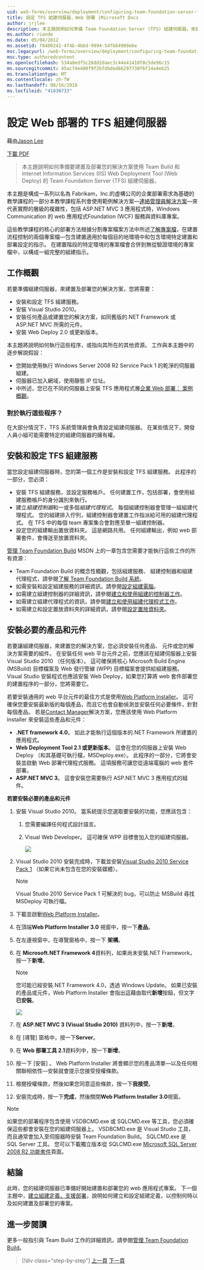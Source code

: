 ```yaml
---
uid: web-forms/overview/deployment/configuring-team-foundation-server-for-web-deployment/configuring-a-tfs-build-server-for-web-deployment
title: 設定 TFS 組建伺服器，Web 部署 |Microsoft Docs
author: jrjlee
description: 本主題說明如何準備 Team Foundation Server (TFS) 組建伺服器，來建置及部署您的解決方案使用 Team Build 和網際網路資訊...
ms.author: riande
ms.date: 05/04/2012
ms.assetid: f8400241-4f4b-4bbd-9994-54fb64909e6e
msc.legacyurl: /web-forms/overview/deployment/configuring-team-foundation-server-for-web-deployment/configuring-a-tfs-build-server-for-web-deployment
msc.type: authoredcontent
ms.openlocfilehash: 534a0edf5c26dd2daec3c44e41410f8c5de96c15
ms.sourcegitcommit: 45ac74e400f9f2b7dbded66297730f6f14a4eb25
ms.translationtype: MT
ms.contentlocale: zh-TW
ms.lasthandoff: 08/16/2018
ms.locfileid: "41830733"
---
```

<a name="configuring-a-tfs-build-server-for-web-deployment"></a>設定 Web 部署的 TFS 組建伺服器
====================
藉由[Jason Lee](https://github.com/jrjlee)

[下載 PDF](https://msdnshared.blob.core.windows.net/media/MSDNBlogsFS/prod.evol.blogs.msdn.com/CommunityServer.Blogs.Components.WeblogFiles/00/00/00/63/56/8130.DeployingWebAppsInEnterpriseScenarios.pdf)

> 本主題說明如何準備要建置及部署您的解決方案使用 Team Build 和 Internet Information Services (IIS) Web Deployment Tool (Web Deploy) 的 Team Foundation Server (TFS) 組建伺服器。


本主題是構成一系列以名為 Fabrikam，Inc.的虛構公司的企業部署需求為基礎的教學課程的一部分本教學課程系列會使用範例解決方案&#x2014;[連絡管理員解決方案](../web-deployment-in-the-enterprise/the-contact-manager-solution.md)&#x2014;來代表實際的層級的複雜性，包括 ASP.NET MVC 3 應用程式時，Windows Communication 的 web 應用程式Foundation (WCF) 服務與資料庫專案。

這些教學課程的核心的部署方法根據分割專案檔案方法中所述[了解專案檔](../web-deployment-in-the-enterprise/understanding-the-project-file.md)，在建置流程控制的兩個專案檔&#x2014;包含建置適用於每個目的地環境中和包含環境特定建置和部署設定的指示。 在建置階段的特定環境的專案檔會合併到無從驗證環境的專案檔中，以構成一組完整的組建指示。

## <a name="task-overview"></a>工作概觀

若要準備組建伺服器，來建置及部署您的解決方案，您將需要：

- 安裝和設定 TFS 組建服務。
- 安裝 Visual Studio 2010。
- 安裝任何產品或建置您的解決方案，如同舊版的.NET Framework 或 ASP.NET MVC 所需的元件。
- 安裝 Web Deploy 2.0 或更新版本。

本主題將說明如何執行這些程序，或指向其所在的其他資源。 工作與本主題中的逐步解說假設：

- 您開始使用執行 Windows Server 2008 R2 Service Pack 1 的乾淨的伺服器組建。
- 伺服器已加入網域，使用靜態 IP 位址。
- 中所述，您已在不同的伺服器上安裝 TFS 應用程式層[企業 Web 部署： 案例概觀](../deploying-web-applications-in-enterprise-scenarios/enterprise-web-deployment-scenario-overview.md)。

### <a name="who-performs-these-procedures"></a>對於執行這些程序？

在大部分情況下，TFS 系統管理員會負責設定組建伺服器。 在某些情況下，開發人員小組可能需要特定的組建伺服器的擁有權。

## <a name="install-and-configure-the-tfs-build-service"></a>安裝和設定 TFS 組建服務

當您設定組建伺服器時，您的第一個工作是安裝和設定 TFS 組建服務。 此程序的一部分，您必須：

- 安裝 TFS 組建服務，並設定服務帳戶。 任何建置工作，包括部署，會使用組建服務帳戶的身分識別來執行。
- 建立*組建控制器*和一或多個*組建代理程式*。 每個組建控制器會管理一組組建代理程式。 您的組建排入佇列，組建控制器會建置工作指派給可用的組建代理程式。 在 TFS 中的每個 team 專案集合會對應至單一組建控制器。
- 設定您的組建輸出置放資料夾。 這是網路共用。 任何組建輸出，例如 web 部署套件，會傳送至放置資料夾。

[管理 Team Foundation Build](https://msdn.microsoft.com/library/ms252495.aspx) MSDN 上的一章包含您需要才能執行這些工作的所有資源：

- Team Foundation Build 的概念性概觀，包括組建服務、 組建控制器和組建代理程式，請參閱[了解 Team Foundation Build 系統](https://msdn.microsoft.com/library/dd793166.aspx)。
- 如需安裝和設定組建服務的詳細資訊，請參閱[設定組建電腦](https://msdn.microsoft.com/library/ms181712.aspx)。
- 如需建立組建控制器的詳細資訊，請參閱[建立和使用組建的控制器工作](https://msdn.microsoft.com/library/ee330987.aspx)。
- 如需建立組建代理程式的資訊，請參閱[建立和使用組建代理程式工作](https://msdn.microsoft.com/library/bb399135.aspx)。
- 如需建立和設定置放資料夾的詳細資訊，請參閱[設定置放資料夾](https://msdn.microsoft.com/library/bb778394.aspx)。

## <a name="install-required-products-and-components"></a>安裝必要的產品和元件

若要讓組建伺服器，來建置您的解決方案，您必須安裝任何產品、 元件或您的解決方案需要的組件。 在安裝任何 web 平台元件之前，您應該在組建伺服器上安裝 Visual Studio 2010 （任何版本）。 這可確保將核心 Microsoft Build Engine (MSBuild) 目標檔案及 Web 發行管線 (WPP) 目標檔案會提供給組建服務。 Visual Studio 安裝程式也應該安裝 Web Deploy，如果您打算將 web 套件部署您的建置程序的一部分，您將需要它。

若要安裝通用的 web 平台元件的最佳方式是使用[Web Platform Installer](https://go.microsoft.com/?linkid=9805118)。 這可確保您要安裝最新版的每個產品，而且它也會自動偵測並安裝任何必要條件，針對每個產品。 若是[Contact Manager](../web-deployment-in-the-enterprise/the-contact-manager-solution.md)解決方案，您應該使用 Web Platform Installer 來安裝這些產品和元件：

- **.NET framework 4.0**。 如此才能執行這個版本的.NET Framework 所建置的應用程式。
- **Web Deployment Tool 2.1 或更新版本**。 這會在您的伺服器上安裝 Web Deploy （和其基礎可執行檔，MSDeploy.exe）。 此程序的一部分，它將會安裝並啟動 Web 部署代理程式服務。 這項服務可讓您從遠端電腦的 web 套件部署。
- **ASP.NET MVC 3**。 這會安裝您需要執行 ASP.NET MVC 3 應用程式的組件。

**若要安裝必要的產品和元件**

1. 安裝 Visual Studio 2010。 當系統提示您選取要安裝的功能，您應該包含：

    1. 您需要編譯任何程式設計語言。
    2. Visual Web Developer。 這可確保 WPP 目標會加入您的組建伺服器。

        ![](configuring-a-tfs-build-server-for-web-deployment/_static/image1.png)
2. Visual Studio 2010 安裝完成時，下載並安裝[Visual Studio 2010 Service Pack 1](https://go.microsoft.com/?linkid=9805133) （如果它尚未包含在您的安裝媒體）。

    > [!NOTE]
    > Visual Studio 2010 Service Pack 1 可解決的 bug，可以防止 MSBuild 尋找 MSDeploy 可執行檔。
3. 下載並啟動[Web Platform Installer](https://go.microsoft.com/?linkid=9805118)。
4. 在頂端**Web Platform Installer 3.0**  視窗中，按一下**產品**。
5. 在左邊視窗中，在導覽窗格中，按一下 **架構**。
6. 在  **Microsoft.NET Framework 4**資料列，如果尚未安裝.NET Framework，按一下**新增**。

    > [!NOTE]
    > 您可能已經安裝.NET Framework 4.0，透過 Windows Update。 如果已安裝的產品或元件，Web Platform Installer 會指出這藉由取代**新增**按鈕，但文字**已安裝**。

    ![](configuring-a-tfs-build-server-for-web-deployment/_static/image2.png)
7. 在  **ASP.NET MVC 3 (Visual Studio 2010)** 資料列中，按一下**新增**。
8. 在 [導覽] 窗格中，按一下**Server**。
9. 在  **Web 部署工具 2.1**資料列中，按一下**新增**。
10. 按一下 [安裝] 。 Web Platform Installer 將會顯示您的產品清單&#x2014;以及任何相關聯相依性&#x2014;安裝就會提示您接受授權條款。
11. 檢閱授權條款，然後如果您同意這些條款，按一下**我接受**。
12. 安裝完成時，按一下**完成**，然後關閉**Web Platform Installer 3.0**視窗。

> [!NOTE]
> 如果您的部署程序包含使用 VSDBCMD.exe 或 SQLCMD.exe 等工具，您必須確保這些都會安裝在您的組建伺服器上。 VSDBCMD.exe 是 Visual Studio 工具，而且通常會加入至伺服器時安裝 Team Foundation Build。 SQLCMD.exe 是 SQL Server 工具。 您可以下載獨立版本從 SQLCMD.exe [Microsoft SQL Server 2008 R2 功能套件](https://go.microsoft.com/?linkid=9805134)頁面。


## <a name="conclusion"></a>結論

此時，您的組建伺服器已準備好開始建置和部署您的 web 應用程式專案。 下一個主題中，[建立組建定義，支援部署](creating-a-build-definition-that-supports-deployment.md)，說明如何建立和設定組建定義，以控制何時以及如何建置及部署您的專案。

## <a name="further-reading"></a>進一步閱讀

更多一般指引與 Team Build 工作的詳細資訊，請參閱[管理 Team Foundation Build](https://msdn.microsoft.com/library/ms252495.aspx)。

> [!div class="step-by-step"]
> [上一頁](adding-content-to-source-control.md)
> [下一頁](creating-a-build-definition-that-supports-deployment.md)
